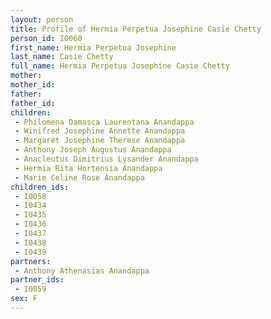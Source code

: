 ```yaml
---
layout: person
title: Profile of Hermia Perpetua Josephine Casie Chetty
person_id: I0060
first_name: Hermia Perpetua Josephine
last_name: Casie Chetty
full_name: Hermia Perpetua Josephine Casie Chetty
mother: 
mother_id: 
father: 
father_id: 
children:
 - Philomena Damasca Laurentana Anandappa
 - Winifred Josephine Annette Anandappa
 - Margaret Josephine Therese Anandappa
 - Anthony Joseph Augustus Anandappa
 - Anacleutus Dimitrius Lysander Anandappa
 - Hermia Rita Hortensia Anandappa
 - Marie Celine Rose Anandappa
children_ids:
 - I0058
 - I0434
 - I0435
 - I0436
 - I0437
 - I0438
 - I0439
partners:
 - Anthony Athenasias Anandappa
partner_ids:
 - I0059
sex: F
---
```


